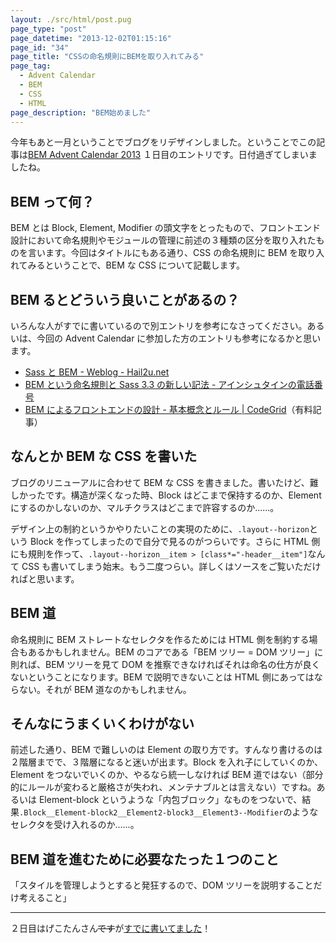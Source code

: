 ```yaml
---
layout: ./src/html/post.pug
page_type: "post"
page_datetime: "2013-12-02T01:15:16"
page_id: "34"
page_title: "CSSの命名規則にBEMを取り入れてみる"
page_tag:
  - Advent Calendar
  - BEM
  - CSS
  - HTML
page_description: "BEM始めました"
---
```


今年もあと一月ということでブログをリデザインしました。ということでこの記事は[BEM Advent Calendar 2013](http://www.adventar.org/calendars/61) １日目のエントリです。日付過ぎてしまいましたね。

## BEM って何？

BEM とは Block, Element, Modifier の頭文字をとったもので、フロントエンド設計において命名規則やモジュールの管理に前述の３種類の区分を取り入れたものを言います。今回はタイトルにもある通り、CSS の命名規則に BEM を取り入れてみるということで、BEM な CSS について記載します。

## BEM るとどういう良いことがあるの？

いろんな人がすでに書いているので別エントリを参考になさってください。あるいは、今回の Advent Calendar に参加した方のエントリも参考になるかと思います。

- [Sass と BEM - Weblog - Hail2u.net](http://hail2u.net/blog/webdesign/sass-and-bem.html)
- [BEM という命名規則と Sass 3.3 の新しい記法 - アインシュタインの電話番号](http://blog.ruedap.com/2013/10/29/block-element-modifier)
- [BEM によるフロントエンドの設計 - 基本概念とルール | CodeGrid](https://app.codegrid.net/entry/bem-basic-1)（有料記事）

## なんとか BEM な CSS を書いた

ブログのリニューアルに合わせて BEM な CSS を書きました。書いたけど、難しかったです。構造が深くなった時、Block はどこまで保持するのか、Element にするのかしないのか、マルチクラスはどこまで許容するのか......。

デザイン上の制約というかやりたいことの実現のために、`.layout--horizon`という Block を作ってしまったので自分で見るのがつらいです。さらに HTML 側にも規則を作って、`.layout--horizon__item > [class*="-header__item"]`なんて CSS も書いてしまう始末。もう二度つらい。詳しくはソースをご覧いただければと思います。

## BEM 道

命名規則に BEM ストレートなセレクタを作るためには HTML 側を制約する場合もあるかもしれません。BEM のコアである「BEM ツリー = DOM ツリー」に則れば、BEM ツリーを見て DOM を推察できなければそれは命名の仕方が良くないということになります。BEM で説明できないことは HTML 側にあってはならない。それが BEM 道なのかもしれません。

## そんなにうまくいくわけがない

前述した通り、BEM で難しいのは Element の取り方です。すんなり書けるのは２階層までで、３階層になると迷いが出ます。Block を入れ子にしていくのか、Element をつないでいくのか、やるなら統一しなければ BEM 道ではない（部分的にルールが変わると厳格さが失われ、メンテナブルとは言えない）ですね。あるいは Element-block というような「内包ブロック」なものをつないで、結果`.Block__Element-block2__Element2-block3__Element3--Modifier`のようなセレクタを受け入れるのか......。

## BEM 道を進むために必要なたった１つのこと

「スタイルを管理しようとすると発狂するので、DOM ツリーを説明することだけ考えること」

---

２日目はげこたんさん<del>です</del>が[すでに書いてました](http://geckotang.tumblr.com/post/68662389684/bem)！

